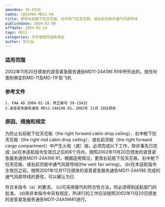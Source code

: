 ```yaml
---
amendno: 39-4319
cadno: CAD2004-MD11-04
title: 更改右前舱下拉天花板、右中舱下拉天花板、或右前货舱中通气风扇导线
publishdate: 2004-02-09
effdate: 2004-02-24
tags: MD11
categories: 华东管理局适航审定
author: 郭允龙
---
```


### 适用范围 
2002年11月20日颁发的波音紧急服务通告MD11-24A196 R1中所列出的，按任何类别审定的MD-11及MD-11F型飞机

<!--more-->
### 参考文件
    1. FAA AD 2004-01-18，修正案号 39-13432 
    2.波音紧急服务通告 MD11-24A196 R1，2002年 11月 20日颁发

### 原因、措施和规定 
为防止右前舱下拉天花板（the right forward cabin drop ceiling）、右中舱下拉天花板（the right mid cabin drop ceiling）、或右前货舱（the right forward cargo compartment）中产生火和（或）烟，必须完成以下工作，除非事先已完成: 
    (a)在本适航指令生效日之后的6个月内，按照2002年11月20日颁发的波音紧急服务通告MD11-24A196 R1，根据适用情况，更改右前舱下拉天花板、右中舱下拉天花板、或右前货舱中通气风扇导线(the vent fan wiring)。 
    (b)在本适航指令生效日之前，按照2001年12月17日颁发的波音紧急服务通告MD11-24A196 完成的通气风扇导线的更改，可以被认为已

       
符合本指令（a）的要求。 
(c)可采用替代的符合性方法，但必须得到适航部门的批准。 
    (d)除非本指令中另有规定，所进行的工作应该按照2002年11月20日颁发的波音紧急服务通告MD11-24A196R1进行。
